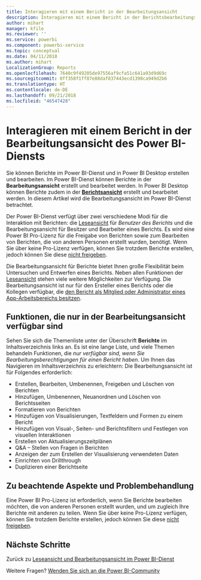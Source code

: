 ```yaml
---
title: Interagieren mit einem Bericht in der Bearbeitungsansicht
description: Interagieren mit einem Bericht in der Berichtsbearbeitungsansicht des Power BI-Diensts
author: mihart
manager: kfile
ms.reviewer: ''
ms.service: powerbi
ms.component: powerbi-service
ms.topic: conceptual
ms.date: 04/11/2018
ms.author: mihart
LocalizationGroup: Reports
ms.openlocfilehash: 7640c9f49205de97556af9cfa51c641a93d9d69c
ms.sourcegitcommit: 0ff358f1ff87e88daf837443ecd1398ca949d2b6
ms.translationtype: HT
ms.contentlocale: de-DE
ms.lasthandoff: 09/21/2018
ms.locfileid: "46547428"
---
```

# <a name="interact-with-a-report-in-editing-view-in-power-bi-service"></a>Interagieren mit einem Bericht in der Bearbeitungsansicht des Power BI-Diensts
Sie können Berichte im Power BI-Dienst und in Power BI Desktop erstellen und bearbeiten. Im Power BI-Dienst können Berichte in der **Bearbeitungsansicht** erstellt und bearbeitet werden. In Power BI Desktop können Berichte zudem in der [**Berichtsansicht**](desktop-report-view.md) erstellt und bearbeitet werden. In diesem Artikel wird die Bearbeitungsansicht im Power BI-Dienst betrachtet. 

Der Power BI-Dienst verfügt über zwei verschiedene Modi für die Interaktion mit Berichten: die [Leseansicht](consumer/end-user-reading-view.md) für *Benutzer des Berichts* und die Bearbeitungsansicht für Besitzer und Bearbeiter eines Berichts.  Es wird eine Power BI Pro-Lizenz für die Freigabe von Berichten sowie zum Bearbeiten von Berichten, die von anderen Personen erstellt wurden, benötigt. Wenn Sie über keine Pro-Lizenz verfügen, können Sie trotzdem Berichte erstellen, jedoch können Sie diese [nicht freigeben](service-share-reports.md).    

Die Bearbeitungsansicht für Berichte bietet Ihnen große Flexibilität beim Untersuchen und Entwerfen eines Berichts. Neben allen Funktionen der [Leseansicht](consumer/end-user-reading-view.md) stehen viele weitere Möglichkeiten zur Verfügung. Die Bearbeitungsansicht ist nur für den Ersteller eines Berichts oder die Kollegen verfügbar, die [den Bericht als Mitglied oder Administrator eines App-Arbeitsbereichs besitzen](consumer/end-user-create-apps.md).

## <a name="functionality-only-available-in-editing-view"></a>Funktionen, die nur in der Bearbeitungsansicht verfügbar sind
Sehen Sie sich die Themenliste unter der Überschrift **Berichte** im Inhaltsverzeichnis links an. Es ist eine lange Liste, und viele Themen behandeln Funktionen, die *nur verfügbar sind, wenn Sie Bearbeitungsberechtigungen für einen Bericht haben*.  Um Ihnen das Navigieren im Inhaltsverzeichnis zu erleichtern: Die Bearbeitungsansicht ist für Folgendes erforderlich:

* Erstellen, Bearbeiten, Umbenennen, Freigeben und Löschen von Berichten
* Hinzufügen, Umbenennen, Neuanordnen und Löschen von Berichtsseiten
* Formatieren von Berichten
* Hinzufügen von Visualisierungen, Textfeldern und Formen zu einem Bericht
* Hinzufügen von Visual-, Seiten- und Berichtsfiltern und Festlegen von visuellen Interaktionen
* Erstellen von Aktualisierungszeitplänen
* Q&A – Stellen von Fragen in Berichten
* Anzeigen der zum Erstellen der Visualisierung verwendeten Daten 
* Einrichten von Drillthrough
* Duplizieren einer Berichtseite

## <a name="considerations-and-troubleshooting"></a>Zu beachtende Aspekte und Problembehandlung
Eine Power BI Pro-Lizenz ist erforderlich, wenn Sie Berichte bearbeiten möchten, die von anderen Personen erstellt wurden, und um zugleich Ihre Berichte mit anderen zu teilen.  Wenn Sie über keine Pro-Lizenz verfügen, können Sie trotzdem Berichte erstellen, jedoch können Sie diese [nicht freigeben](service-share-reports.md).


## <a name="next-steps"></a>Nächste Schritte
Zurück zu [Leseansicht und Bearbeitungsansicht im Power BI-Dienst](consumer/end-user-reading-view.md)

Weitere Fragen? [Wenden Sie sich an die Power BI-Community](http://community.powerbi.com/)

